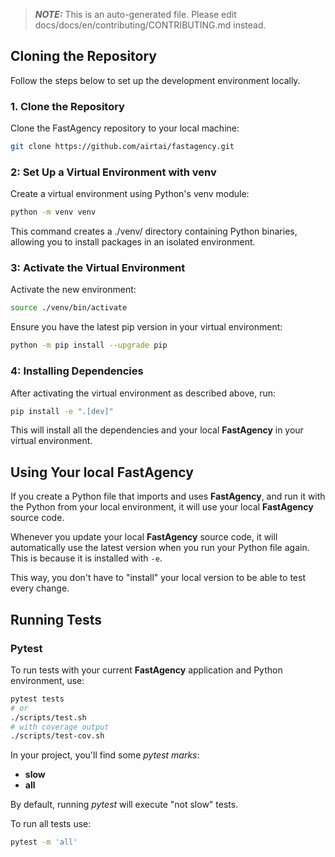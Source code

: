 > **_NOTE:_**  This is an auto-generated file. Please edit docs/docs/en/contributing/CONTRIBUTING.md instead.

## Cloning the Repository

Follow the steps below to set up the development environment locally.

### 1. Clone the Repository

Clone the FastAgency repository to your local machine:

```bash
git clone https://github.com/airtai/fastagency.git
```

### 2: Set Up a Virtual Environment with venv

Create a virtual environment using Python's venv module:

```bash
python -m venv venv
```

This command creates a ./venv/ directory containing Python binaries, allowing you to install packages in an isolated environment.

### 3: Activate the Virtual Environment

Activate the new environment:

```bash
source ./venv/bin/activate
```

Ensure you have the latest pip version in your virtual environment:

```bash
python -m pip install --upgrade pip
```

### 4: Installing Dependencies

After activating the virtual environment as described above, run:

```bash
pip install -e ".[dev]"
```

This will install all the dependencies and your local **FastAgency** in your virtual environment.

## Using Your local **FastAgency**

If you create a Python file that imports and uses **FastAgency**, and run it with the Python from your local environment, it will use your local **FastAgency** source code.

Whenever you update your local **FastAgency** source code, it will automatically use the latest version when you run your Python file again. This is because it is installed with `-e`.

This way, you don't have to "install" your local version to be able to test every change.

## Running Tests

### Pytest

To run tests with your current **FastAgency** application and Python environment, use:

```bash
pytest tests
# or
./scripts/test.sh
# with coverage output
./scripts/test-cov.sh
```

In your project, you'll find some *pytest marks*:

* **slow**
* **all**

By default, running *pytest* will execute "not slow" tests.

To run all tests use:

```bash
pytest -m 'all'
```
